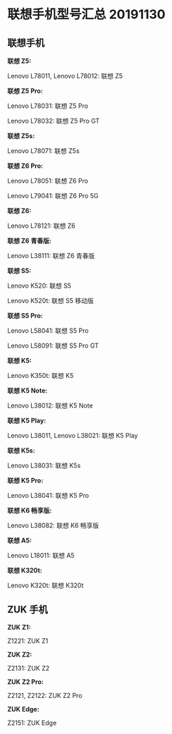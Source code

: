 # 联想手机型号汇总 20191130

## 联想手机

**联想 Z5:**

Lenovo L78011, Lenovo L78012: 联想 Z5

**联想 Z5 Pro:**

Lenovo L78031: 联想 Z5 Pro

Lenovo L78032: 联想 Z5 Pro GT

**联想 Z5s:**

Lenovo L78071: 联想 Z5s

**联想 Z6 Pro:**

Lenovo L78051: 联想 Z6 Pro

Lenovo L79041: 联想 Z6 Pro 5G

**联想 Z6:**

Lenovo L78121: 联想 Z6

**联想 Z6 青春版:**

Lenovo L38111: 联想 Z6 青春版

**联想 S5:**

Lenovo K520: 联想 S5

Lenovo K520t: 联想 S5 移动版

**联想 S5 Pro:**

Lenovo L58041: 联想 S5 Pro

Lenovo L58091: 联想 S5 Pro GT

**联想 K5:**

Lenovo K350t: 联想 K5

**联想 K5 Note:**

Lenovo L38012: 联想 K5 Note

**联想 K5 Play:**

Lenovo L38011, Lenovo L38021: 联想 K5 Play

**联想 K5s:**

Lenovo L38031: 联想 K5s

**联想 K5 Pro:**

Lenovo L38041: 联想 K5 Pro

**联想 K6 畅享版:**

Lenovo L38082: 联想 K6 畅享版

**联想 A5:**

Lenovo L18011: 联想 A5

**联想 K320t:**

Lenovo K320t: 联想 K320t

## ZUK 手机

**ZUK Z1:**

Z1221: ZUK Z1

**ZUK Z2:**

Z2131: ZUK Z2

**ZUK Z2 Pro:**

Z2121, Z2122: ZUK Z2 Pro

**ZUK Edge:**

Z2151: ZUK Edge

